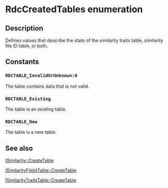 # RdcCreatedTables enumeration

## Description

Defines values that describe the state of the similarity traits table, similarity file ID table, or both.

## Constants

### `RDCTABLE_InvalidOrUnknown:0`

The table contains data that is not valid.

### `RDCTABLE_Existing`

The table is an existing table.

### `RDCTABLE_New`

The table is a new table.

## See also

[ISimilarity::CreateTable](https://learn.microsoft.com/previous-versions/windows/desktop/api/msrdc/nf-msrdc-isimilarity-createtable)

[ISimilarityFileIdTable::CreateTable](https://learn.microsoft.com/previous-versions/windows/desktop/api/msrdc/nf-msrdc-isimilarityfileidtable-createtable)

[ISimilarityTraitsTable::CreateTable](https://learn.microsoft.com/previous-versions/windows/desktop/api/msrdc/nf-msrdc-isimilaritytraitstable-createtable)